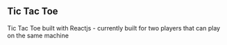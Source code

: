 ## Tic Tac Toe

Tic Tac Toe built with Reactjs - currently built for two players that can play on the same machine